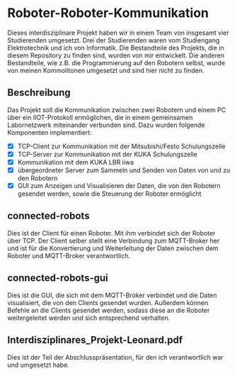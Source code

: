 # Roboter-Roboter-Kommunikation
Dieses interdisziplinare Projekt haben wir in einem Team von insgesamt vier Studierenden umgesetzt. Drei der Studierenden waren vom Studiengang Elektrotechnik und ich von Informatik.
Die Bestandteile des Projekts, die in diesem Repository zu finden sind, wurden von mir entwickelt.
Die anderen Bestandteile, wie z.B. die Programmierung auf den Robotern selbst, wurde von meinen Kommolitonen umgesetzt und sind hier nicht zu finden.

## Beschreibung
Das Projekt soll die Kommunikation zwischen zwei Robotern und einem PC über ein IIOT-Protokoll ermöglichen, die in einem gemeinsamen Labornetzwerk miteinander verbunden sind. Dazu wurden folgende Komponenten implementiert:
- [x] TCP-Client zur Kommunikation mit der Mitsubishi/Festo Schulungszelle
- [x] TCP-Server zur Kommunikation mit der KUKA Schulungszelle
- [x] Kommunikation mit dem KUKA LBR iiwa
- [x] übergeordneter Server zum Sammeln und Senden von Daten von und zu den Robotern
- [x] GUI zum Anzeigen und Visualisieren der Daten, die von den Robotern gesendet werden, sowie die Steuerung der Roboter ermöglicht

## connected-robots
Dies ist der Client für einen Roboter. Mit ihm verbindet sich der Roboter über TCP. Der Client selber stellt eine Verbindung zum MQTT-Broker her und ist für die Konvertierung und Weiterleitung der Daten zwischen dem Roboter und MQTT-Broker verantwortlich.

## connected-robots-gui
Dies ist die GUI, die sich mit dem MQTT-Broker verbindet und die Daten visualisiert, die von den Clients gesendet wurden. Außerdem können Befehle an die Clients gesendet werden, sodass diese an die Roboter weitergeleitet werden und sich entsprechend verhalten.

## Interdisziplinares_Projekt-Leonard.pdf
Dies ist der Teil der Abschlusspräsentation, für den ich verantwortlich war und umgesetzt habe.